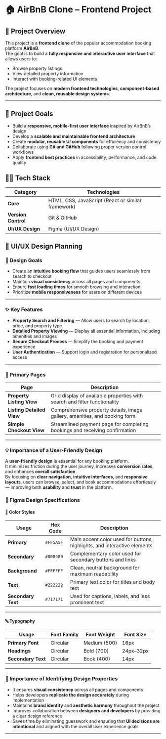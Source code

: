 # 🏠 AirBnB Clone – Frontend Project

## 📘 Project Overview
This project is a **frontend clone** of the popular accommodation booking platform **AirBnB**.  
The goal is to build a **fully responsive and interactive user interface** that allows users to:

- Browse property listings  
- View detailed property information  
- Interact with booking-related UI elements  

The project focuses on **modern frontend technologies**, **component-based architecture**, and **clean, reusable design systems**.

---

## 🎯 Project Goals

- Build a **responsive, mobile-first user interface** inspired by AirBnB’s design
- Develop a **scalable and maintainable frontend architecture**
- Create **modular, reusable UI components** for efficiency and consistency
- Collaborate using **Git and GitHub** following proper version control workflows
- Apply **frontend best practices** in accessibility, performance, and code quality


## 🧑‍💻 Tech Stack

| Category | Technologies |
|-----------|---------------|
| **Core** | HTML, CSS, JavaScript (React or similar framework) |
| **Version Control** | Git & GitHub |
| **UI/UX Design** | Figma (UI/UX Design) |


## 🎨 UI/UX Design Planning

### 🧭 Design Goals
- Create an **intuitive booking flow** that guides users seamlessly from search to checkout  
- Maintain **visual consistency** across all pages and components  
- Ensure **fast loading times** for smooth browsing and interaction  
- Prioritize **mobile responsiveness** for users on different devices  

---

### ✨ Key Features
- **Property Search and Filtering** — Allow users to search by location, price, and property type  
- **Detailed Property Viewing** — Display all essential information, including amenities and images  
- **Secure Checkout Process** — Simplify the booking and payment experience  
- **User Authentication** — Support login and registration for personalized access  

---

### 📄 Primary Pages

| Page | Description |
|------|--------------|
| **Property Listing View** | Grid display of available properties with search and filter functionality |
| **Listing Detailed View** | Comprehensive property details, image gallery, amenities, and booking form |
| **Simple Checkout View** | Streamlined payment page for completing bookings and receiving confirmation |

---

### 💡 Importance of a User-Friendly Design
A **user-friendly design** is essential for any booking platform.  
It minimizes friction during the user journey, increases **conversion rates**, and enhances **overall satisfaction**.  
By focusing on **clear navigation**, **intuitive interfaces**, and **responsive layouts**, users can browse, select, and book accommodations effortlessly — improving both **usability** and **trust** in the platform.


### 🎨 Figma Design Specifications

#### 🎨 Color Styles
| Usage | Hex Code | Description |
|--------|-----------|-------------|
| **Primary** | `#FF5A5F` | Main accent color used for buttons, highlights, and interactive elements |
| **Secondary** | `#008489` | Complementary color used for secondary buttons and links |
| **Background** | `#FFFFFF` | Clean, neutral background for maximum readability |
| **Text** | `#222222` | Primary text color for titles and body text |
| **Secondary Text** | `#717171` | Used for captions, labels, and less prominent text |

---

#### 🔤 Typography
| Usage | Font Family | Font Weight | Font Size |
|--------|--------------|--------------|-------------|
| **Primary Font** | Circular | Medium (500) | 16px |
| **Headings** | Circular | Bold (700) | 24px–32px |
| **Secondary Text** | Circular | Book (400) | 14px |

---

### 🧩 Importance of Identifying Design Properties

- It ensures **visual consistency** across all pages and components  
- Helps developers **replicate the design accurately** during implementation  
- Maintains **brand identity** and **aesthetic harmony** throughout the project  
- Improves collaboration between **designers and developers** by providing a clear design reference  
- Saves time by eliminating guesswork and ensuring that **UI decisions are intentional** and aligned with the overall user experience goals  

---


